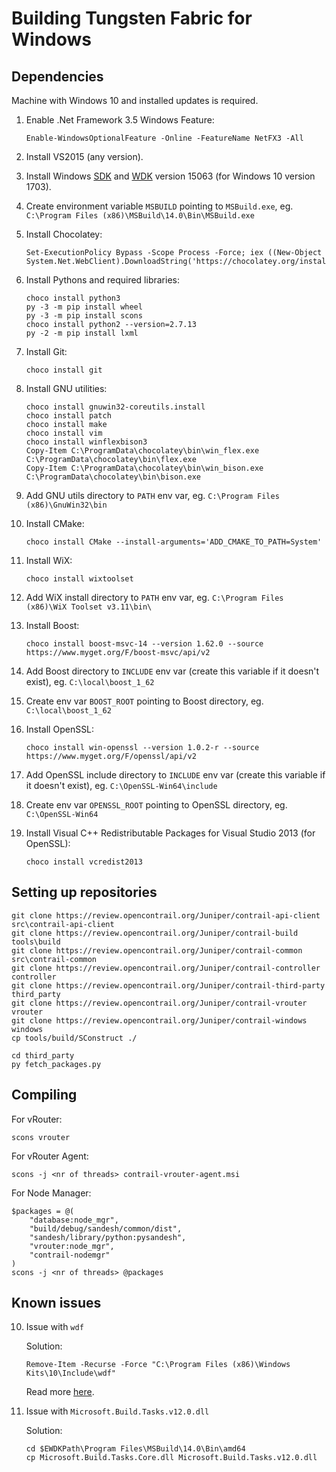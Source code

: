 # Building Tungsten Fabric for Windows

## Dependencies

Machine with Windows 10 and installed updates is required.

1. Enable .Net Framework 3.5 Windows Feature:

       Enable-WindowsOptionalFeature -Online -FeatureName NetFX3 -All

1. Install VS2015 (any version).
1. Install Windows [SDK](https://go.microsoft.com/fwlink/p/?LinkID=845298) and [WDK](https://go.microsoft.com/fwlink/p/?LinkID=845980) version 15063 (for Windows 10 version 1703).
1. Create environment variable `MSBUILD` pointing to `MSBuild.exe`, eg. `C:\Program Files (x86)\MSBuild\14.0\Bin\MSBuild.exe`
1. Install Chocolatey:

       Set-ExecutionPolicy Bypass -Scope Process -Force; iex ((New-Object System.Net.WebClient).DownloadString('https://chocolatey.org/install.ps1'))

1. Install Pythons and required libraries:

       choco install python3
       py -3 -m pip install wheel
       py -3 -m pip install scons
       choco install python2 --version=2.7.13
       py -2 -m pip install lxml

1. Install Git:

       choco install git

1. Install GNU utilities:

       choco install gnuwin32-coreutils.install
       choco install patch
       choco install make
       choco install vim
       choco install winflexbison3
       Copy-Item C:\ProgramData\chocolatey\bin\win_flex.exe C:\ProgramData\chocolatey\bin\flex.exe
       Copy-Item C:\ProgramData\chocolatey\bin\win_bison.exe C:\ProgramData\chocolatey\bin\bison.exe

1. Add GNU utils directory to `PATH` env var, eg. `C:\Program Files (x86)\GnuWin32\bin`
1. Install CMake:

       choco install CMake --install-arguments='ADD_CMAKE_TO_PATH=System'

1. Install WiX:

       choco install wixtoolset

1. Add WiX install directory to `PATH` env var, eg. `C:\Program Files (x86)\WiX Toolset v3.11\bin\`
1. Install Boost:

       choco install boost-msvc-14 --version 1.62.0 --source https://www.myget.org/F/boost-msvc/api/v2

1. Add Boost directory to `INCLUDE` env var (create this variable if it doesn't exist), eg. `C:\local\boost_1_62`
1. Create env var `BOOST_ROOT` pointing to Boost directory, eg. `C:\local\boost_1_62`
1. Install OpenSSL:

       choco install win-openssl --version 1.0.2-r --source https://www.myget.org/F/openssl/api/v2

1. Add OpenSSL include directory to `INCLUDE` env var (create this variable if it doesn't exist), eg. `C:\OpenSSL-Win64\include`
1. Create env var `OPENSSL_ROOT` pointing to OpenSSL directory, eg. `C:\OpenSSL-Win64`
1. Install Visual C++ Redistributable Packages for Visual Studio 2013 (for OpenSSL):

       choco install vcredist2013

## Setting up repositories

    git clone https://review.opencontrail.org/Juniper/contrail-api-client src\contrail-api-client
    git clone https://review.opencontrail.org/Juniper/contrail-build tools\build
    git clone https://review.opencontrail.org/Juniper/contrail-common src\contrail-common
    git clone https://review.opencontrail.org/Juniper/contrail-controller controller
    git clone https://review.opencontrail.org/Juniper/contrail-third-party third_party
    git clone https://review.opencontrail.org/Juniper/contrail-vrouter vrouter
    git clone https://review.opencontrail.org/Juniper/contrail-windows windows
    cp tools/build/SConstruct ./
     
    cd third_party
    py fetch_packages.py

## Compiling

For vRouter:

    scons vrouter

For vRouter Agent:

    scons -j <nr of threads> contrail-vrouter-agent.msi

For Node Manager:

    $packages = @(
        "database:node_mgr",
        "build/debug/sandesh/common/dist",
        "sandesh/library/python:pysandesh",
        "vrouter:node_mgr",
        "contrail-nodemgr"
    )
    scons -j <nr of threads> @packages

## Known issues

10. Issue with `wdf`

    Solution:

        Remove-Item -Recurse -Force "C:\Program Files (x86)\Windows Kits\10\Include\wdf"

    Read more [here](https://community.osr.com/discussion/270106).

10. Issue with `Microsoft.Build.Tasks.v12.0.dll`

    Solution:

        cd $EWDKPath\Program Files\MSBuild\14.0\Bin\amd64
        cp Microsoft.Build.Tasks.Core.dll Microsoft.Build.Tasks.v12.0.dll
